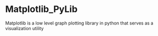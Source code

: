 # Matplotlib_PyLib
Matplotlib is a low level graph plotting library in python that serves as a visualization utility
